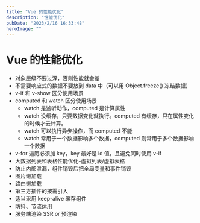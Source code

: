 ```yaml
---
title: "Vue 的性能优化"
description: "性能优化"
pubDate: "2023/2/16 16:33:48"
heroImage: ""
---
```


# Vue 的性能优化

- 对象层级不要过深，否则性能就会差
- 不需要响应式的数据不要放到 data 中（可以用 Object.freeze() 冻结数据）
- v-if 和 v-show 区分使用场景
- computed 和 watch 区分使用场景
    - watch 是监听动作，computed 是计算属性
    - watch 没缓存，只要数据变化就执行。computed 有缓存，只在属性变化的时候才去计算。
    - watch 可以执行异步操作，而 computed 不能
    - watch 常用于一个数据影响多个数据，computed 则常用于多个数据影响一个数据
- v-for 遍历必须加 key，key 最好是 id 值，且避免同时使用 v-if
- 大数据列表和表格性能优化-虚拟列表/虚拟表格
- 防止内部泄漏，组件销毁后把全局变量和事件销毁
- 图片懒加载
- 路由懒加载
- 第三方插件的按需引入
- 适当采用 keep-alive 缓存组件
- 防抖、节流运用
- 服务端渲染 SSR or 预渲染










